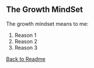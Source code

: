 ## The Growth MindSet

The growth mindset means to me:

1. Reason 1
1. Reason 2
1. Reason 3

[Back to Readme](README.md)